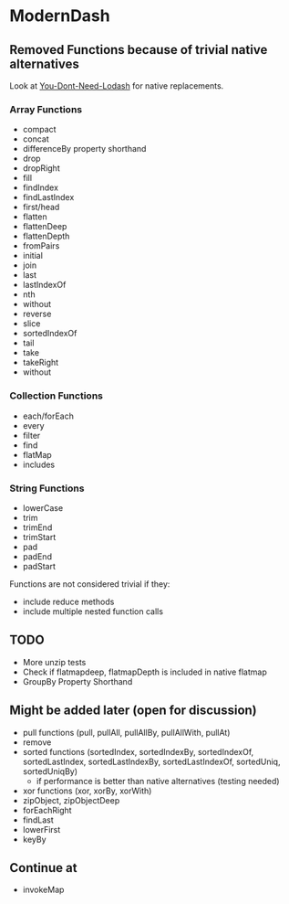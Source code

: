 # ModernDash

## Removed Functions because of trivial native alternatives
Look at [You-Dont-Need-Lodash](https://github.com/you-dont-need/You-Dont-Need-Lodash-Underscore) for native replacements.

### Array Functions
- compact
- concat
- differenceBy property shorthand
- drop
- dropRight
- fill
- findIndex
- findLastIndex
- first/head
- flatten
- flattenDeep
- flattenDepth
- fromPairs
- initial
- join
- last
- lastIndexOf
- nth
- without
- reverse
- slice
- sortedIndexOf
- tail
- take
- takeRight
- without

### Collection Functions
- each/forEach
- every
- filter
- find
- flatMap
- includes

### String Functions
- lowerCase
- trim
- trimEnd
- trimStart
- pad
- padEnd
- padStart

Functions are not considered trivial if they:
 - include reduce methods
 - include multiple nested function calls

## TODO
- More unzip tests
- Check if flatmapdeep, flatmapDepth is included in native flatmap
- GroupBy Property Shorthand

## Might be added later (open for discussion)
- pull functions (pull, pullAll, pullAllBy, pullAllWith, pullAt)
- remove
- sorted functions (sortedIndex, sortedIndexBy, sortedIndexOf, sortedLastIndex, sortedLastIndexBy, sortedLastIndexOf, sortedUniq, sortedUniqBy)
  - if performance is better than native alternatives (testing needed)
- xor functions (xor, xorBy, xorWith)
- zipObject, zipObjectDeep
- forEachRight
- findLast
- lowerFirst
- keyBy

## Continue at
 - invokeMap
